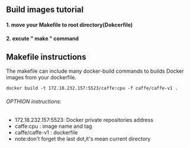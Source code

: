 ## Build images tutorial

#### 1.  move your Makefile to root directory(Dokcerfile)
#### 2.  excute " make " command


## Makefile instructions

The makefile can include many docker-build commands to builds Docker images from your dockerfile.

```
docker build -t 172.18.232.157:5523/caffe:cpu -f caffe/caffe-v1 .

```
 ###### OPTHION instructions: 
- 172.18.232.157:5523: Docker private repositories address
- caffe:cpu : image name and tag
- caffe/caffe-v1 : dockerfile
- note:don't forget the last dot,it's mean current directory
